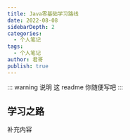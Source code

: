 ```yaml
---
title: Java零基础学习路线
date: 2022-08-08
sidebarDepth: 2
categories:
  - 个人笔记
tags:
  - 个人笔记
author: 君哥
publish: true
---
```


<!-- more -->

::: warning 说明
这 readme 你随便写吧
:::

## 学习之路

补充内容

